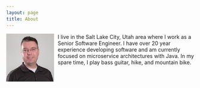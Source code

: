 ```yaml
---
layout: page
title: About
---
```


<img src="/assets/images/site-logo.jpeg" alt="Profile Picture" style="float: left; margin-right: 10px" /> I live in the Salt Lake City, Utah area where I work as a Senior Software Engineer. I have over 20 year experience developing software and am currently focused on microservice architectures with Java. In my spare time, I play bass guitar, hike, and mountain bike.
